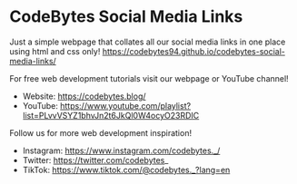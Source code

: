# CodeBytes Social Media Links
Just a simple webpage that collates all our social media links in one place using html and css only!
https://codebytes94.github.io/codebytes-social-media-links/

For free web development tutorials visit our webpage or YouTube channel!

- Website: https://codebytes.blog/
- YouTube: https://www.youtube.com/playlist?list=PLvvVSYZ1bhvJn2t6JkQl0W4ocyO23RDIC

Follow us for more web development inspiration!

- Instagram: https://www.instagram.com/codebytes._/
- Twitter: https://twitter.com/codebytes_
- TikTok: https://www.tiktok.com/@codebytes._?lang=en
